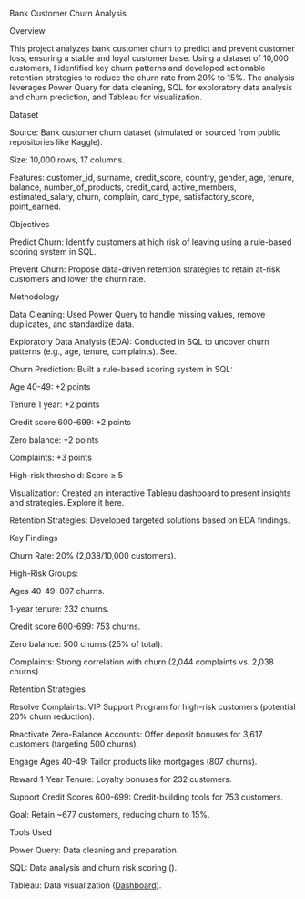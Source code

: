 Bank Customer Churn Analysis


Overview

This project analyzes bank customer churn to predict and prevent customer loss, ensuring a stable and loyal customer base. Using a dataset of 10,000 customers, I identified key churn patterns and developed actionable retention strategies to reduce the churn rate from 20% to 15%. The analysis leverages Power Query for data cleaning, SQL for exploratory data analysis and churn prediction, and Tableau for visualization.


Dataset

Source: Bank customer churn dataset (simulated or sourced from public repositories like Kaggle).

Size: 10,000 rows, 17 columns.

Features: customer_id, surname, credit_score, country, gender, age, tenure, balance, number_of_products, credit_card, active_members, estimated_salary, churn, complain, card_type, satisfactory_score, point_earned.


Objectives

Predict Churn: Identify customers at high risk of leaving using a rule-based scoring system in SQL.

Prevent Churn: Propose data-driven retention strategies to retain at-risk customers and lower the churn rate.


Methodology

Data Cleaning: Used Power Query to handle missing values, remove duplicates, and standardize data.

Exploratory Data Analysis (EDA): Conducted in SQL to uncover churn patterns (e.g., age, tenure, complaints). See.


Churn Prediction: Built a rule-based scoring system in SQL:

Age 40-49: +2 points

Tenure 1 year: +2 points

Credit score 600-699: +2 points

Zero balance: +2 points

Complaints: +3 points

High-risk threshold: Score ≥ 5


Visualization: Created an interactive Tableau dashboard to present insights and strategies. Explore it here.


Retention Strategies: Developed targeted solutions based on EDA findings.


Key Findings

Churn Rate: 20% (2,038/10,000 customers).

High-Risk Groups:

Ages 40-49: 807 churns.

1-year tenure: 232 churns.

Credit score 600-699: 753 churns.

Zero balance: 500 churns (25% of total).

Complaints: Strong correlation with churn (2,044 complaints vs. 2,038 churns).


Retention Strategies

Resolve Complaints: VIP Support Program for high-risk customers (potential 20% churn reduction).

Reactivate Zero-Balance Accounts: Offer deposit bonuses for 3,617 customers (targeting 500 churns).

Engage Ages 40-49: Tailor products like mortgages (807 churns).

Reward 1-Year Tenure: Loyalty bonuses for 232 customers.

Support Credit Scores 600-699: Credit-building tools for 753 customers.

Goal: Retain ~677 customers, reducing churn to 15%.


Tools Used

Power Query: Data cleaning and preparation.

SQL: Data analysis and churn risk scoring ().

Tableau: Data visualization ([Dashboard](https://public.tableau.com/app/profile/olakunle.olanrewaju/viz/HistoricalStocksPerformance/Story1)).
